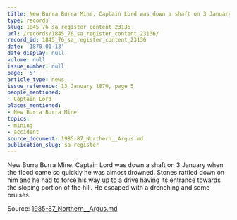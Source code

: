 ```yaml
---
title: New Burra Burra Mine. Captain Lord was down a shaft on 3 January
type: records
slug: 1845_76_sa_register_content_23136
url: /records/1845_76_sa_register_content_23136/
record_id: 1845_76_sa_register_content_23136
date: '1870-01-13'
date_display: null
volume: null
issue_number: null
page: '5'
article_type: news
issue_reference: 13 January 1870, page 5
people_mentioned:
- Captain Lord
places_mentioned:
- New Burra Burra Mine
topics:
- mining
- accident
source_document: 1985-87_Northern__Argus.md
publication_slug: sa-register
---
```


New Burra Burra Mine.  Captain Lord was down a shaft on 3 January when the flood came so quickly he was almost drowned.  Stones rattled down on him and he had to force his way up to a drive having its entrance towards the sloping portion of the hill.  He escaped with a drenching and some bruises.

Source: [1985-87_Northern__Argus.md](/downloads/markdown/1985-87_Northern__Argus.md)
